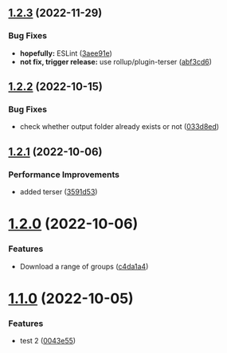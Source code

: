 ## [1.2.3](https://github.com/DuCanhGH/nettruyen-downloader/compare/v1.2.2...v1.2.3) (2022-11-29)


### Bug Fixes

* **hopefully:** ESLint ([3aee91e](https://github.com/DuCanhGH/nettruyen-downloader/commit/3aee91e8b504f2adcdb66e1c986d3fa8c93930b4))
* **not fix, trigger release:** use rollup/plugin-terser ([abf3cd6](https://github.com/DuCanhGH/nettruyen-downloader/commit/abf3cd6017d3dff7b3536198d31c70e48308b9be))

## [1.2.2](https://github.com/DuCanhGH/nettruyen-downloader/compare/v1.2.1...v1.2.2) (2022-10-15)


### Bug Fixes

* check whether output folder already exists or not ([033d8ed](https://github.com/DuCanhGH/nettruyen-downloader/commit/033d8ed6d7771aaf4b22c3ba8848d8d961e45bf7))

## [1.2.1](https://github.com/DuCanhGH/nettruyen-downloader/compare/v1.2.0...v1.2.1) (2022-10-06)


### Performance Improvements

* added terser ([3591d53](https://github.com/DuCanhGH/nettruyen-downloader/commit/3591d53b05df40dbb6f3a61dbc8a045fc35a204a))

# [1.2.0](https://github.com/DuCanhGH/nettruyen-downloader/compare/v1.1.0...v1.2.0) (2022-10-06)


### Features

* Download a range of groups ([c4da1a4](https://github.com/DuCanhGH/nettruyen-downloader/commit/c4da1a4807e235a8e94a3ffe5151efd8fbeae008))

# [1.1.0](https://github.com/DuCanhGH/nettruyen-downloader/compare/v1.0.0...v1.1.0) (2022-10-05)


### Features

* test 2 ([0043e55](https://github.com/DuCanhGH/nettruyen-downloader/commit/0043e5533fc14b724aaaba6cbecfe5881edced82))
